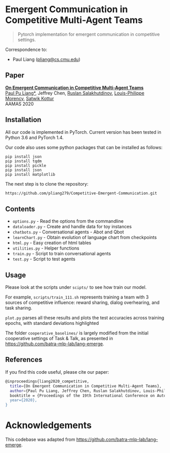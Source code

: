 # Emergent Communication in Competitive Multi-Agent Teams

> Pytorch implementation for emergent communication in competitive settings.

Correspondence to: 
  - Paul Liang (pliang@cs.cmu.edu)
  
## Paper

[**On Emergent Communication in Competitive Multi-Agent Teams**](https://arxiv.org/abs/2003.01848)<br>
[Paul Pu Liang*](http://www.cs.cmu.edu/~pliang/), Jeffrey Chen, [Ruslan Salakhutdinov](https://www.cs.cmu.edu/~rsalakhu/), [Louis-Philippe Morency](https://www.cs.cmu.edu/~morency/), [Satwik Kottur](https://satwikkottur.github.io/)<br>
AAMAS 2020

## Installation

All our code is implemented in PyTorch. Current version has been tested in Python 3.6 and PyTorch 1.4.

Our code also uses some python packages that can be installed as follows:

```
pip install json
pip install tqdm
pip install pickle
pip install json
pip install matplotlib
```

The next step is to clone the repository:
```bash
https://github.com/pliang279/Competitive-Emergent-Communication.git
```

## Contents

* `options.py` - Read the options from the commandline
* `dataloader.py` - Create and handle data for toy instances
* `chatbots.py` - Conversational agents - Abot and Qbot
* `learnChart.py` - Obtain evolution of language chart from checkpoints
* `html.py` - Easy creation of html tables
* `utilities.py` -  Helper functions
* `train.py` - Script to train conversational agents
* `test.py` - Script to test agents

## Usage

Please look at the scripts under `scipts/` to see how train our model.

For example, `scripts/train_111.sh` represents training a team with 3 sources of competitive influence: reward sharing, dialog overhearing, and task sharing.

`plot.py` parses all these results and plots the test accuracies across training epochs, with standard deviations highlighted

The folder `cooperative_baselines/` is largely modified from the initial cooperative settings of Task & Talk, as presented in https://github.com/batra-mlp-lab/lang-emerge.

## References

If you find this code useful, please cite our paper:

```bash
@inproceedings{liang2020_competitive,
  title={On Emergent Communication in Competitive Multi-Agent Teams},
  author={Paul Pu Liang, Jeffrey Chen, Ruslan Salakhutdinov, Louis-Philippe Morency, and Satwik Kottur},
  booktitle = {Proceedings of the 19th International Conference on Autonomous Agents and MultiAgent Systems, {AAMAS} '20},
  year={2020},
}
```

# Acknowledgements

This codebase was adapted from https://github.com/batra-mlp-lab/lang-emerge.
